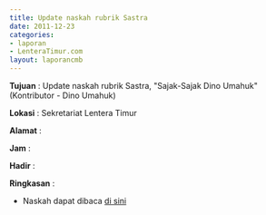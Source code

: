 ```yaml
---
title: Update naskah rubrik Sastra
date: 2011-12-23
categories:
- laporan
- LenteraTimur.com
layout: laporancmb
---
```


**Tujuan** : Update naskah rubrik Sastra, "Sajak-Sajak Dino Umahuk" (Kontributor - Dino Umahuk)

**Lokasi** : Sekretariat Lentera Timur

**Alamat** : 

**Jam** : 

**Hadir** : 

**Ringkasan** : 
* Naskah dapat dibaca [di sini](http://www.lenteratimur.com/2011/12/sajak-sajak-dino-umahuk/)
